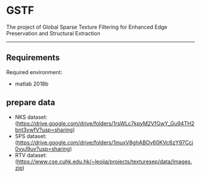 # GSTF

The project of Global Sparse Texture Filtering for Enhanced Edge Preservation and Structural Extraction

---

## Requirements

Required environment:
- matlab 2018b


## prepare data
- NKS dataset: (https://drive.google.com/drive/folders/1rsWLc7kpyM2VfGwY_Gu94TH2bnt3ywfV?usp=sharing)
- SPS dataset: (https://drive.google.com/drive/folders/1inuxV8ghABOv60KVc6zY97Ccj0yyJ9uv?usp=sharing)
- RTV dataset: (https://www.cse.cuhk.edu.hk/~leojia/projects/texturesep/data/Images.zip)
